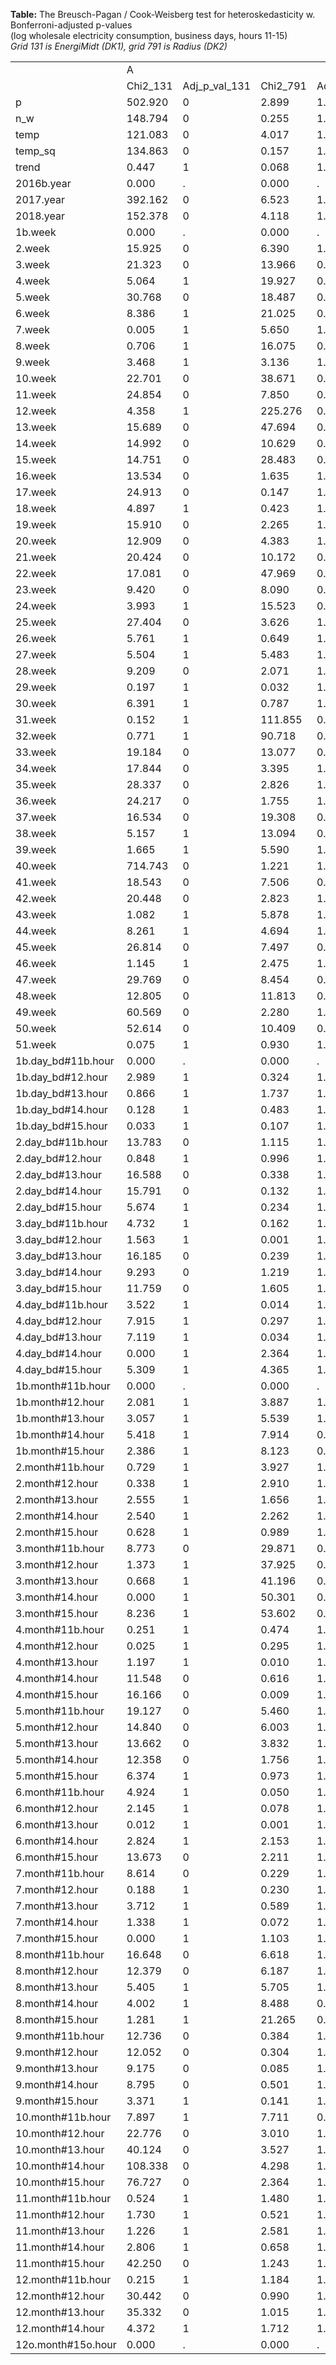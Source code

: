 **Table:** The Breusch-Pagan / Cook-Weisberg test for heteroskedasticity w. Bonferroni-adjusted p-values<br>(log wholesale electricity consumption, business days, hours 11-15)<br>*Grid 131 is EnergiMidt (DK1), grid 791 is Radius (DK2)*<br><html><table>
<tr><td>            </td><td>           A</td><td>            </td><td>            </td><td>            </td></tr>
<tr><td>            </td><td>    Chi2_131</td><td>Adj_p_val_131</td><td>    Chi2_791</td><td>Adj_p_val_791</td></tr>
<tr><td>p           </td><td>     502.920</td><td>           0</td><td>       2.899</td><td>       1.000</td></tr>
<tr><td>n_w         </td><td>     148.794</td><td>           0</td><td>       0.255</td><td>       1.000</td></tr>
<tr><td>temp        </td><td>     121.083</td><td>           0</td><td>       4.017</td><td>       1.000</td></tr>
<tr><td>temp_sq     </td><td>     134.863</td><td>           0</td><td>       0.157</td><td>       1.000</td></tr>
<tr><td>trend       </td><td>       0.447</td><td>           1</td><td>       0.068</td><td>       1.000</td></tr>
<tr><td>2016b.year  </td><td>       0.000</td><td>           .</td><td>       0.000</td><td>           .</td></tr>
<tr><td>2017.year   </td><td>     392.162</td><td>           0</td><td>       6.523</td><td>       1.000</td></tr>
<tr><td>2018.year   </td><td>     152.378</td><td>           0</td><td>       4.118</td><td>       1.000</td></tr>
<tr><td>1b.week     </td><td>       0.000</td><td>           .</td><td>       0.000</td><td>           .</td></tr>
<tr><td>2.week      </td><td>      15.925</td><td>           0</td><td>       6.390</td><td>       1.000</td></tr>
<tr><td>3.week      </td><td>      21.323</td><td>           0</td><td>      13.966</td><td>       0.025</td></tr>
<tr><td>4.week      </td><td>       5.064</td><td>           1</td><td>      19.927</td><td>       0.001</td></tr>
<tr><td>5.week      </td><td>      30.768</td><td>           0</td><td>      18.487</td><td>       0.002</td></tr>
<tr><td>6.week      </td><td>       8.386</td><td>           1</td><td>      21.025</td><td>       0.001</td></tr>
<tr><td>7.week      </td><td>       0.005</td><td>           1</td><td>       5.650</td><td>       1.000</td></tr>
<tr><td>8.week      </td><td>       0.706</td><td>           1</td><td>      16.075</td><td>       0.008</td></tr>
<tr><td>9.week      </td><td>       3.468</td><td>           1</td><td>       3.136</td><td>       1.000</td></tr>
<tr><td>10.week     </td><td>      22.701</td><td>           0</td><td>      38.671</td><td>       0.000</td></tr>
<tr><td>11.week     </td><td>      24.854</td><td>           0</td><td>       7.850</td><td>       0.681</td></tr>
<tr><td>12.week     </td><td>       4.358</td><td>           1</td><td>     225.276</td><td>       0.000</td></tr>
<tr><td>13.week     </td><td>      15.689</td><td>           0</td><td>      47.694</td><td>       0.000</td></tr>
<tr><td>14.week     </td><td>      14.992</td><td>           0</td><td>      10.629</td><td>       0.149</td></tr>
<tr><td>15.week     </td><td>      14.751</td><td>           0</td><td>      28.483</td><td>       0.000</td></tr>
<tr><td>16.week     </td><td>      13.534</td><td>           0</td><td>       1.635</td><td>       1.000</td></tr>
<tr><td>17.week     </td><td>      24.913</td><td>           0</td><td>       0.147</td><td>       1.000</td></tr>
<tr><td>18.week     </td><td>       4.897</td><td>           1</td><td>       0.423</td><td>       1.000</td></tr>
<tr><td>19.week     </td><td>      15.910</td><td>           0</td><td>       2.265</td><td>       1.000</td></tr>
<tr><td>20.week     </td><td>      12.909</td><td>           0</td><td>       4.383</td><td>       1.000</td></tr>
<tr><td>21.week     </td><td>      20.424</td><td>           0</td><td>      10.172</td><td>       0.191</td></tr>
<tr><td>22.week     </td><td>      17.081</td><td>           0</td><td>      47.969</td><td>       0.000</td></tr>
<tr><td>23.week     </td><td>       9.420</td><td>           0</td><td>       8.090</td><td>       0.597</td></tr>
<tr><td>24.week     </td><td>       3.993</td><td>           1</td><td>      15.523</td><td>       0.011</td></tr>
<tr><td>25.week     </td><td>      27.404</td><td>           0</td><td>       3.626</td><td>       1.000</td></tr>
<tr><td>26.week     </td><td>       5.761</td><td>           1</td><td>       0.649</td><td>       1.000</td></tr>
<tr><td>27.week     </td><td>       5.504</td><td>           1</td><td>       5.483</td><td>       1.000</td></tr>
<tr><td>28.week     </td><td>       9.209</td><td>           0</td><td>       2.071</td><td>       1.000</td></tr>
<tr><td>29.week     </td><td>       0.197</td><td>           1</td><td>       0.032</td><td>       1.000</td></tr>
<tr><td>30.week     </td><td>       6.391</td><td>           1</td><td>       0.787</td><td>       1.000</td></tr>
<tr><td>31.week     </td><td>       0.152</td><td>           1</td><td>     111.855</td><td>       0.000</td></tr>
<tr><td>32.week     </td><td>       0.771</td><td>           1</td><td>      90.718</td><td>       0.000</td></tr>
<tr><td>33.week     </td><td>      19.184</td><td>           0</td><td>      13.077</td><td>       0.040</td></tr>
<tr><td>34.week     </td><td>      17.844</td><td>           0</td><td>       3.395</td><td>       1.000</td></tr>
<tr><td>35.week     </td><td>      28.337</td><td>           0</td><td>       2.826</td><td>       1.000</td></tr>
<tr><td>36.week     </td><td>      24.217</td><td>           0</td><td>       1.755</td><td>       1.000</td></tr>
<tr><td>37.week     </td><td>      16.534</td><td>           0</td><td>      19.308</td><td>       0.001</td></tr>
<tr><td>38.week     </td><td>       5.157</td><td>           1</td><td>      13.094</td><td>       0.040</td></tr>
<tr><td>39.week     </td><td>       1.665</td><td>           1</td><td>       5.590</td><td>       1.000</td></tr>
<tr><td>40.week     </td><td>     714.743</td><td>           0</td><td>       1.221</td><td>       1.000</td></tr>
<tr><td>41.week     </td><td>      18.543</td><td>           0</td><td>       7.506</td><td>       0.824</td></tr>
<tr><td>42.week     </td><td>      20.448</td><td>           0</td><td>       2.823</td><td>       1.000</td></tr>
<tr><td>43.week     </td><td>       1.082</td><td>           1</td><td>       5.878</td><td>       1.000</td></tr>
<tr><td>44.week     </td><td>       8.261</td><td>           1</td><td>       4.694</td><td>       1.000</td></tr>
<tr><td>45.week     </td><td>      26.814</td><td>           0</td><td>       7.497</td><td>       0.828</td></tr>
<tr><td>46.week     </td><td>       1.145</td><td>           1</td><td>       2.475</td><td>       1.000</td></tr>
<tr><td>47.week     </td><td>      29.769</td><td>           0</td><td>       8.454</td><td>       0.488</td></tr>
<tr><td>48.week     </td><td>      12.805</td><td>           0</td><td>      11.813</td><td>       0.079</td></tr>
<tr><td>49.week     </td><td>      60.569</td><td>           0</td><td>       2.280</td><td>       1.000</td></tr>
<tr><td>50.week     </td><td>      52.614</td><td>           0</td><td>      10.409</td><td>       0.168</td></tr>
<tr><td>51.week     </td><td>       0.075</td><td>           1</td><td>       0.930</td><td>       1.000</td></tr>
<tr><td>1b.day_bd#11b.hour</td><td>       0.000</td><td>           .</td><td>       0.000</td><td>           .</td></tr>
<tr><td>1b.day_bd#12.hour</td><td>       2.989</td><td>           1</td><td>       0.324</td><td>       1.000</td></tr>
<tr><td>1b.day_bd#13.hour</td><td>       0.866</td><td>           1</td><td>       1.737</td><td>       1.000</td></tr>
<tr><td>1b.day_bd#14.hour</td><td>       0.128</td><td>           1</td><td>       0.483</td><td>       1.000</td></tr>
<tr><td>1b.day_bd#15.hour</td><td>       0.033</td><td>           1</td><td>       0.107</td><td>       1.000</td></tr>
<tr><td>2.day_bd#11b.hour</td><td>      13.783</td><td>           0</td><td>       1.115</td><td>       1.000</td></tr>
<tr><td>2.day_bd#12.hour</td><td>       0.848</td><td>           1</td><td>       0.996</td><td>       1.000</td></tr>
<tr><td>2.day_bd#13.hour</td><td>      16.588</td><td>           0</td><td>       0.338</td><td>       1.000</td></tr>
<tr><td>2.day_bd#14.hour</td><td>      15.791</td><td>           0</td><td>       0.132</td><td>       1.000</td></tr>
<tr><td>2.day_bd#15.hour</td><td>       5.674</td><td>           1</td><td>       0.234</td><td>       1.000</td></tr>
<tr><td>3.day_bd#11b.hour</td><td>       4.732</td><td>           1</td><td>       0.162</td><td>       1.000</td></tr>
<tr><td>3.day_bd#12.hour</td><td>       1.563</td><td>           1</td><td>       0.001</td><td>       1.000</td></tr>
<tr><td>3.day_bd#13.hour</td><td>      16.185</td><td>           0</td><td>       0.239</td><td>       1.000</td></tr>
<tr><td>3.day_bd#14.hour</td><td>       9.293</td><td>           0</td><td>       1.219</td><td>       1.000</td></tr>
<tr><td>3.day_bd#15.hour</td><td>      11.759</td><td>           0</td><td>       1.605</td><td>       1.000</td></tr>
<tr><td>4.day_bd#11b.hour</td><td>       3.522</td><td>           1</td><td>       0.014</td><td>       1.000</td></tr>
<tr><td>4.day_bd#12.hour</td><td>       7.915</td><td>           1</td><td>       0.297</td><td>       1.000</td></tr>
<tr><td>4.day_bd#13.hour</td><td>       7.119</td><td>           1</td><td>       0.034</td><td>       1.000</td></tr>
<tr><td>4.day_bd#14.hour</td><td>       0.000</td><td>           1</td><td>       2.364</td><td>       1.000</td></tr>
<tr><td>4.day_bd#15.hour</td><td>       5.309</td><td>           1</td><td>       4.365</td><td>       1.000</td></tr>
<tr><td>1b.month#11b.hour</td><td>       0.000</td><td>           .</td><td>       0.000</td><td>           .</td></tr>
<tr><td>1b.month#12.hour</td><td>       2.081</td><td>           1</td><td>       3.887</td><td>       1.000</td></tr>
<tr><td>1b.month#13.hour</td><td>       3.057</td><td>           1</td><td>       5.539</td><td>       1.000</td></tr>
<tr><td>1b.month#14.hour</td><td>       5.418</td><td>           1</td><td>       7.914</td><td>       0.657</td></tr>
<tr><td>1b.month#15.hour</td><td>       2.386</td><td>           1</td><td>       8.123</td><td>       0.586</td></tr>
<tr><td>2.month#11b.hour</td><td>       0.729</td><td>           1</td><td>       3.927</td><td>       1.000</td></tr>
<tr><td>2.month#12.hour</td><td>       0.338</td><td>           1</td><td>       2.910</td><td>       1.000</td></tr>
<tr><td>2.month#13.hour</td><td>       2.555</td><td>           1</td><td>       1.656</td><td>       1.000</td></tr>
<tr><td>2.month#14.hour</td><td>       2.540</td><td>           1</td><td>       2.262</td><td>       1.000</td></tr>
<tr><td>2.month#15.hour</td><td>       0.628</td><td>           1</td><td>       0.989</td><td>       1.000</td></tr>
<tr><td>3.month#11b.hour</td><td>       8.773</td><td>           0</td><td>      29.871</td><td>       0.000</td></tr>
<tr><td>3.month#12.hour</td><td>       1.373</td><td>           1</td><td>      37.925</td><td>       0.000</td></tr>
<tr><td>3.month#13.hour</td><td>       0.668</td><td>           1</td><td>      41.196</td><td>       0.000</td></tr>
<tr><td>3.month#14.hour</td><td>       0.000</td><td>           1</td><td>      50.301</td><td>       0.000</td></tr>
<tr><td>3.month#15.hour</td><td>       8.236</td><td>           1</td><td>      53.602</td><td>       0.000</td></tr>
<tr><td>4.month#11b.hour</td><td>       0.251</td><td>           1</td><td>       0.474</td><td>       1.000</td></tr>
<tr><td>4.month#12.hour</td><td>       0.025</td><td>           1</td><td>       0.295</td><td>       1.000</td></tr>
<tr><td>4.month#13.hour</td><td>       1.197</td><td>           1</td><td>       0.010</td><td>       1.000</td></tr>
<tr><td>4.month#14.hour</td><td>      11.548</td><td>           0</td><td>       0.616</td><td>       1.000</td></tr>
<tr><td>4.month#15.hour</td><td>      16.166</td><td>           0</td><td>       0.009</td><td>       1.000</td></tr>
<tr><td>5.month#11b.hour</td><td>      19.127</td><td>           0</td><td>       5.460</td><td>       1.000</td></tr>
<tr><td>5.month#12.hour</td><td>      14.840</td><td>           0</td><td>       6.003</td><td>       1.000</td></tr>
<tr><td>5.month#13.hour</td><td>      13.662</td><td>           0</td><td>       3.832</td><td>       1.000</td></tr>
<tr><td>5.month#14.hour</td><td>      12.358</td><td>           0</td><td>       1.756</td><td>       1.000</td></tr>
<tr><td>5.month#15.hour</td><td>       6.374</td><td>           1</td><td>       0.973</td><td>       1.000</td></tr>
<tr><td>6.month#11b.hour</td><td>       4.924</td><td>           1</td><td>       0.050</td><td>       1.000</td></tr>
<tr><td>6.month#12.hour</td><td>       2.145</td><td>           1</td><td>       0.078</td><td>       1.000</td></tr>
<tr><td>6.month#13.hour</td><td>       0.012</td><td>           1</td><td>       0.001</td><td>       1.000</td></tr>
<tr><td>6.month#14.hour</td><td>       2.824</td><td>           1</td><td>       2.153</td><td>       1.000</td></tr>
<tr><td>6.month#15.hour</td><td>      13.673</td><td>           0</td><td>       2.211</td><td>       1.000</td></tr>
<tr><td>7.month#11b.hour</td><td>       8.614</td><td>           0</td><td>       0.229</td><td>       1.000</td></tr>
<tr><td>7.month#12.hour</td><td>       0.188</td><td>           1</td><td>       0.230</td><td>       1.000</td></tr>
<tr><td>7.month#13.hour</td><td>       3.712</td><td>           1</td><td>       0.589</td><td>       1.000</td></tr>
<tr><td>7.month#14.hour</td><td>       1.338</td><td>           1</td><td>       0.072</td><td>       1.000</td></tr>
<tr><td>7.month#15.hour</td><td>       0.000</td><td>           1</td><td>       1.103</td><td>       1.000</td></tr>
<tr><td>8.month#11b.hour</td><td>      16.648</td><td>           0</td><td>       6.618</td><td>       1.000</td></tr>
<tr><td>8.month#12.hour</td><td>      12.379</td><td>           0</td><td>       6.187</td><td>       1.000</td></tr>
<tr><td>8.month#13.hour</td><td>       5.405</td><td>           1</td><td>       5.705</td><td>       1.000</td></tr>
<tr><td>8.month#14.hour</td><td>       4.002</td><td>           1</td><td>       8.488</td><td>       0.479</td></tr>
<tr><td>8.month#15.hour</td><td>       1.281</td><td>           1</td><td>      21.265</td><td>       0.001</td></tr>
<tr><td>9.month#11b.hour</td><td>      12.736</td><td>           0</td><td>       0.384</td><td>       1.000</td></tr>
<tr><td>9.month#12.hour</td><td>      12.052</td><td>           0</td><td>       0.304</td><td>       1.000</td></tr>
<tr><td>9.month#13.hour</td><td>       9.175</td><td>           0</td><td>       0.085</td><td>       1.000</td></tr>
<tr><td>9.month#14.hour</td><td>       8.795</td><td>           0</td><td>       0.501</td><td>       1.000</td></tr>
<tr><td>9.month#15.hour</td><td>       3.371</td><td>           1</td><td>       0.141</td><td>       1.000</td></tr>
<tr><td>10.month#11b.hour</td><td>       7.897</td><td>           1</td><td>       7.711</td><td>       0.735</td></tr>
<tr><td>10.month#12.hour</td><td>      22.776</td><td>           0</td><td>       3.010</td><td>       1.000</td></tr>
<tr><td>10.month#13.hour</td><td>      40.124</td><td>           0</td><td>       3.527</td><td>       1.000</td></tr>
<tr><td>10.month#14.hour</td><td>     108.338</td><td>           0</td><td>       4.298</td><td>       1.000</td></tr>
<tr><td>10.month#15.hour</td><td>      76.727</td><td>           0</td><td>       2.364</td><td>       1.000</td></tr>
<tr><td>11.month#11b.hour</td><td>       0.524</td><td>           1</td><td>       1.480</td><td>       1.000</td></tr>
<tr><td>11.month#12.hour</td><td>       1.730</td><td>           1</td><td>       0.521</td><td>       1.000</td></tr>
<tr><td>11.month#13.hour</td><td>       1.226</td><td>           1</td><td>       2.581</td><td>       1.000</td></tr>
<tr><td>11.month#14.hour</td><td>       2.806</td><td>           1</td><td>       0.658</td><td>       1.000</td></tr>
<tr><td>11.month#15.hour</td><td>      42.250</td><td>           0</td><td>       1.243</td><td>       1.000</td></tr>
<tr><td>12.month#11b.hour</td><td>       0.215</td><td>           1</td><td>       1.184</td><td>       1.000</td></tr>
<tr><td>12.month#12.hour</td><td>      30.442</td><td>           0</td><td>       0.990</td><td>       1.000</td></tr>
<tr><td>12.month#13.hour</td><td>      35.332</td><td>           0</td><td>       1.015</td><td>       1.000</td></tr>
<tr><td>12.month#14.hour</td><td>       4.372</td><td>           1</td><td>       1.712</td><td>       1.000</td></tr>
<tr><td>12o.month#15o.hour</td><td>       0.000</td><td>           .</td><td>       0.000</td><td>           .</td></tr>
</table></html>

